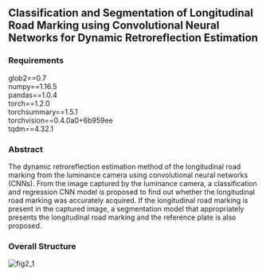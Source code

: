## Classification and Segmentation of Longitudinal Road Marking using Convolutional Neural Networks for Dynamic Retroreflection Estimation

### Requirements
glob2==0.7    
numpy==1.16.5      
pandas==1.0.4      
torch==1.2.0      
torchsummary==1.5.1      
torchvision==0.4.0a0+6b959ee      
tqdm==4.32.1

### Abstract
The dynamic retroreflection estimation method of the longitudinal road marking from the luminance camera using convolutional neural networks (CNNs). From the image captured by the luminance camera, a classification and regression CNN model is proposed to find out whether the longitudinal road marking was accurately acquired. If the longitudinal road marking is present in the captured image, a segmentation model that appropriately presents the longitudinal road marking and the reference plate is also proposed.

### Overall Structure
![fig2_1](https://user-images.githubusercontent.com/23445222/92067885-615a8180-ede0-11ea-8b43-28076b1c26da.png=400x)